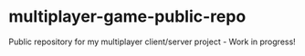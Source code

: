 # multiplayer-game-public-repo
Public repository for my multiplayer client/server project - Work in progress!
